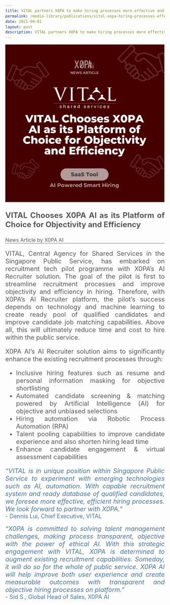 ```yaml
---
title: VITAL partners X0PA to make hiring processes more effective and efficient
permalink: /media-library/publications/vital-xopa-hiring-processes-effective-efficient/
date: 2021-09-01
layout: post
description: VITAL partners X0PA to make hiring processes more effective and efficient
---
```

<img src="/images/media/xopa.png" />	
<p style="font-size: 24px;color:#585858;text-align:justify;">
	<b>VITAL Chooses X0PA AI as its Platform of Choice for Objectivity and Efficiency</b>
</p>
<div style="font-size: 16px;color:#585858;text-align:justify;">
News Article by X0PA AI
</div>
<hr style="height: 1px; width: 100%; margin:0 auto;line-height:1px;background-color: #585858; border:0 none;"/>
<p style="font-size: 20px;color:#585858;text-align:justify;">
VITAL, Central Agency for Shared Services in the Singapore Public Service, has embarked on recruitment tech pilot programme with X0PA’s AI Recruiter
solution. The goal of the pilot is first to streamline recruitment processes and improve objectivity and efficiency in hiring. Therefore, with X0PA’s AI
Recruiter platform, the pilot’s success depends on technology and machine
learning to create ready pool of qualified candidates and improve candidate
job matching capabilities. Above all, this will ultimately reduce time and cost
to hire within the public service.
</p>
<p style="font-size: 20px;color:#585858;text-align:justify;">
X0PA AI’s AI Recruiter solution aims to significantly enhance the existing
recruitment processes through:
</p>
<ul style="font-size: 20px;color:#585858;text-align:justify;">
<li>Inclusive hiring features such as resume and personal information
masking for objective shortlisting</li>
<li>Automated candidate screening & matching powered by Artificial
Intelligence (AI) for objective and unbiased selections</li>
<li>Hiring automation via Robotic Process Automation (RPA)</li>
<li>Talent pooling capabilities to improve candidate experience and also
shorten hiring lead time</li>
<li>Enhance candidate engagement & virtual assessment capabilities</li>
</ul>  
<div style="font-size: 20px;color:#49759a;text-align:justify;">
<i>“VITAL is in unique position within Singapore Public Service to experiment with emerging technologies such as AI, automation. With capable recruitment system and ready database of qualified candidates, we foresee
	more effective, efficient hiring processes. We look forward to partner with X0PA.”</i>
</div>
<div style="font-size: 18px;color:#49759a;text-align:justify;">
- Dennis Lui, Chief Executive, VITAL
</div>
<div>&nbsp;</div>
<div style="font-size: 20px;color:#49759a;text-align:justify;">
<i>“X0PA is committed to solving talent management challenges, making process transparent, objective with
the power of ethical AI. With this strategic engagement with VITAL, X0PA is determined to augment existing recruitment capabilities. Someday, it will do so for the whole of public service. X0PA AI will help improve both user experience and create measurable outcomes with transparent and objective hiring processes on platform.”</i>
</div>
<div style="font-size: 18px;color:#49759a;text-align:justify;">
- Sid S., Global Head of Sales, X0PA AI
</div>